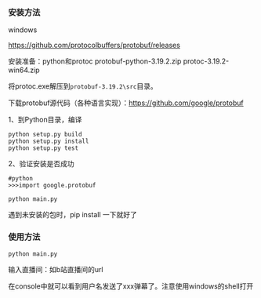### 安装方法

windows

https://github.com/protocolbuffers/protobuf/releases

安装准备：python和protoc
protobuf-python-3.19.2.zip
protoc-3.19.2-win64.zip

将protoc.exe解压到`protobuf-3.19.2\src`目录。



下载protobuf源代码（各种语言实现）：https://github.com/google/protobuf 

1、到Python目录，编译 
```
python setup.py build 
python setup.py install 
python setup.py test
```
2、验证安装是否成功
```
#python 
>>>import google.protobuf 
```


```
python main.py
```
遇到未安装的包时，pip install 一下就好了

### 使用方法
```
python main.py
```
输入直播间：如b站直播间的url

在console中就可以看到用户名发送了xxx弹幕了。注意使用windows的shell打开